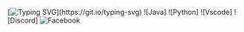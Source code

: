 [![Typing SVG](https://readme-typing-svg.demolab.com?font=Consolas&duration=3000&pause=750&center=true&vCenter=true&multiline=true&repeat=true&width=1200&height=100&lines=Hi!;I+am+Furkan+TURAL.;I+am+a+student+from+Turkey.)](https://git.io/typing-svg)
![Java]
![Python]
![Vscode]
![Discord]
![Facebook](https://i.ibb.co/p2P0qK0/facebook-24x24-1x.png)

